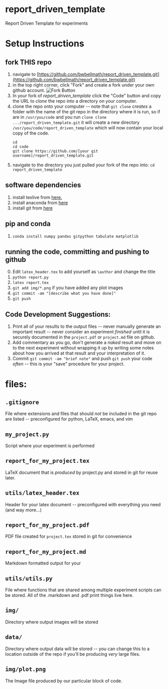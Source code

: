 # report_driven_template
Report Driven Template for experiments

# Setup Instructions
## fork THIS repo
1. navigate to
   [https://github.com/bwbellmath/report_driven_template.git](https://github.com/bwbellmath/report_driven_template.git)
2. in the top right corner, click "Fork" and create a fork under your
own github account. 
![Fork
Button](https://github.com/bwbellmath/report_driven_template/blob/main/img/fork_button.jpg)
3. In your fork of *report_driven_template* click the "Code" button
   and copy the URL to *clone* the repo into a directory on your
   computer. 
4. clone the repo onto your computer -- note that `git clone` *creates*
   a folder with the name of the git repo in the directory where it is
   run, so if are in `/usr/you/code` and you run `clone clone
   .../report_driven_template.git` it will create a new directory
   `/usr/you/code/report_driven_template` which will now contain your
   local copy of the code. 
   ~~~~
   cd
   cd code
   git clone https://github.com/[your git username]/report_driven_template.git
   ~~~~
5. navigate to the directory you just pulled your fork of the repo
   into: `cd report_driven_template`

## software dependencies
1. install texlive from
   [here.](https://www.tug.org/texlive/acquire-netinstall.html)
2. install anaconda from
   [here](https://docs.anaconda.com/anaconda/install/index.html)
3. install git from
   [here](https://git-scm.com/book/en/v2/Getting-Started-Installing-Git)

## pip and conda
1. `conda install numpy pandas gitpython tabulate matplotlib`

## running the code, committing and pushing to github
0. Edit `latex_header.tex` to add yourself as `\author` and change the title
1. `python report.py`
2. `latex report.tex`
3. `git add img/*.png` if you have added any plot images
4. `git commit -am "[describe what you have done]"`
5. `git push`

## Code Development Suggestions:
1. Print all of your results to the output files -- never manually
   generate an important result -- never consider an experiment
   *finished* until it is securely documented in the `project.pdf` or
   `project.md` file on github. 
2. Add commentary as you go, don't generate a *naked* result and move
   on to the next experiment without wrapping it up by writing some
   notes about how you arrived at that result and your interpretation
   of it. 
3. Commit `git commit -am "brief note"` and push `git push` your code
   *often* -- this is your "save" procedure for your project. 

# files: 
##  `.gitignore`
File where extensions and files that should *not* be included in the
git repo are listed -- preconfigured for python, LaTeX, emacs, and vim

##  `my_project.py`
Script where your experiment is performed

##  `report_for_my_project.tex`
LaTeX document that is *produced* by project.py and stored in git for
reuse later. 
##  `utils/latex_header.tex`
Header for your latex document -- preconfigured with everything you
need (and way more...)

##  `report_for_my_project.pdf`
PDF file created for `project.tex` stored in git for convenience

##  `report_for_my_project.md`
Markdown formatted output for your 

##  `utils/utils.py`
File where functions that are shared among multiple experiment scripts
can be stored. All of the .markdown and .pdf print things live here. 

##  `img/`
Directory where output images will be stored

##  `data/`
Directory where output data will be stored -- you can change this to a
location outside of the repo if you'll be producing *very* large files.

##  `img/plot.png`
The Image file produced by our particular block of code. 


